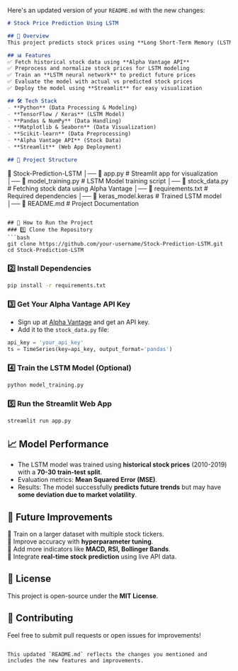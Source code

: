 Here's an updated version of your `README.md` with the new changes:

```markdown
# Stock Price Prediction Using LSTM

## 📌 Overview
This project predicts stock prices using **Long Short-Term Memory (LSTM)**, a deep learning model that analyzes past stock trends to forecast future prices. The project is built using **Python, TensorFlow, and Streamlit**, with stock data sourced from the **Alpha Vantage API**.

## 📊 Features
✅ Fetch historical stock data using **Alpha Vantage API**  
✅ Preprocess and normalize stock prices for LSTM modeling  
✅ Train an **LSTM neural network** to predict future prices  
✅ Evaluate the model with actual vs predicted stock prices  
✅ Deploy the model using **Streamlit** for easy visualization  

## 🛠 Tech Stack
- **Python** (Data Processing & Modeling)
- **TensorFlow / Keras** (LSTM Model)
- **Pandas & NumPy** (Data Handling)
- **Matplotlib & Seaborn** (Data Visualization)
- **Scikit-learn** (Data Preprocessing)
- **Alpha Vantage API** (Stock Data)
- **Streamlit** (Web App Deployment)

## 📂 Project Structure
```
📁 Stock-Prediction-LSTM
│── 📄 app.py                 # Streamlit app for visualization
│── 📄 model_training.py       # LSTM Model training script
│── 📄 stock_data.py          # Fetching stock data using Alpha Vantage
│── 📄 requirements.txt       # Required dependencies
│── 📄 keras_model.keras      # Trained LSTM model
│── 📄 README.md              # Project Documentation
```

## 🚀 How to Run the Project
### 1️⃣ Clone the Repository
```bash
git clone https://github.com/your-username/Stock-Prediction-LSTM.git
cd Stock-Prediction-LSTM
```

### 2️⃣ Install Dependencies
```bash
pip install -r requirements.txt
```

### 3️⃣ Get Your Alpha Vantage API Key
- Sign up at [Alpha Vantage](https://www.alphavantage.co/) and get an API key.
- Add it to the `stock_data.py` file:
```python
api_key = 'your_api_key'
ts = TimeSeries(key=api_key, output_format='pandas')
```

### 4️⃣ Train the LSTM Model (Optional)
```bash
python model_training.py
```

### 5️⃣ Run the Streamlit Web App
```bash
streamlit run app.py
```

## 📈 Model Performance
- The LSTM model was trained using **historical stock prices** (2010-2019) with a **70-30 train-test split**.
- Evaluation metrics: **Mean Squared Error (MSE)**.
- Results: The model successfully **predicts future trends** but may have **some deviation due to market volatility**.

## 🎯 Future Improvements
🔹 Train on a larger dataset with multiple stock tickers.  
🔹 Improve accuracy with **hyperparameter tuning**.  
🔹 Add more indicators like **MACD, RSI, Bollinger Bands**.  
🔹 Integrate **real-time stock prediction** using live API data.  

## 📜 License
This project is open-source under the **MIT License**.

## 🤝 Contributing
Feel free to submit pull requests or open issues for improvements!
```

This updated `README.md` reflects the changes you mentioned and includes the new features and improvements.